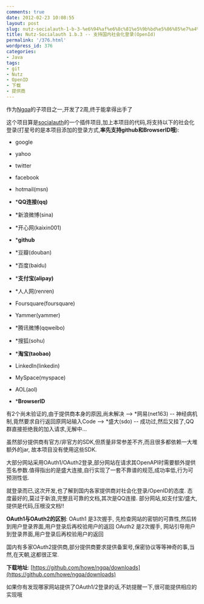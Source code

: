 ```yaml
---
comments: true
date: 2012-02-23 10:08:55
layout: post
slug: nutz-socialauth-1-b-3-%e6%94%af%e6%8c%81%e5%9b%bd%e5%86%85%e7%a4%be%e4%bc%9a%e5%8c%96%e7%99%bb%e5%bd%95openid
title: Nutz-Socialauth 1.b.3 -- 支持国内社会化登录(OpenId)
permalink: '/376.html'
wordpress_id: 376
categories:
- Java
tags:
- git
- Nutz
- OpenID
- 下载
- 提供商
---
```


作为[Ngqa](https://github.com/howe/ngqa)的子项目之一,开发了2周,终于能拿得出手了

这个项目算是[socialauth](http://code.google.com/p/socialauth/)的一个插件项目,加上本项目的代码,将支持以下的社会化登录(打星号的是本项目添加的登录方式,**率先支持github和BrowserID哦**):

  * google

  * yahoo

  * twitter

  * facebook

  * hotmail(msn)

  * ***QQ连接(qq)**

  * *新浪微博(sina)

  * *开心网(kaixin001)

  * ***github**

  * *豆瓣(douban)

  * *百度(baidu)

  * ***支付宝(alipay)**

  * *人人网(renren)

  * Foursquare(foursquare)

  * Yammer(yammer)

  * *腾讯微博(qqweibo)

  * *搜狐(sohu)

  * ***淘宝(taobao)**

  * LinkedIn(linkedin)

  * MySpace(myspace)

  * AOL(aol)

  * ***BrowserID**

有2个尚未验证的,由于提供商本身的原因,尚未解决
--> *网易(net163) -- 神经病机制,竟然要求自行返回原网站输入Code
--> *盛大(sdo) -- 成功过,然后又挂了,QQ群直接拒绝我的加入请求,无解中...

虽然部分提供商有官方/非官方的SDK,但质量非常参差不齐,而且很多都依赖一大堆额外的jar, 故本项目没有使用这些SDK.

大部分网站采用OAuth1/OAuth2登录,部分网站在请求其OpenAPI时需要额外提供签名参数.值得指出的是盛大连接,自行实现了一套不靠谱的规范,成功率低,行为可预测性低.

就登录而已,这次开发,也了解到国内各家提供商对社会化登录/OpenID的态度.
态度最好的,莫过于新浪,完整且可靠的文档,其次是QQ连接. 部分网站,如支付宝/盛大,提供是代码,压根没文档!!

**OAuth1与OAuth2的区别**:
OAuth1 是3次握手, 先检查网站的密钥的可靠性,然后转到用户登录界面,用户登录后再校验用户的返回
OAuth2 是2次握手, 网站引导用户到登录界面,用户登录后再校验用户的返回

国内有多家OAuth2提供商,部分提供商要求提供备案号,保密协议等等神奇的事,当然,在天朝,这都很正常.

**下载地址**: [https://github.com/howe/ngqa/downloads](https://github.com/howe/ngqa/downloads)

如果你有发现哪家网站提供了OAuth1/2登录的话,不妨提醒一下,很可能提供相应的实现哦

